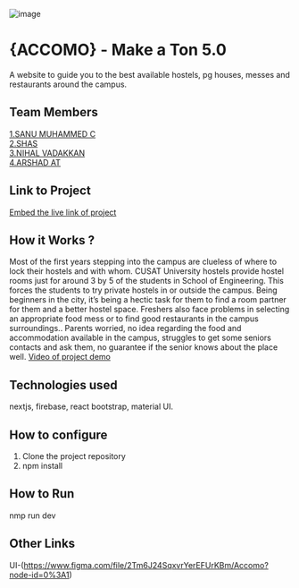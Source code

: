 ![image](https://user-images.githubusercontent.com/92361680/197824476-464d420d-26a6-4df5-aef3-99214fac1388.png)


# {ACCOMO} - Make a Ton 5.0
A website to guide you to the best available hostels, pg houses, messes and restaurants around the campus. 

## Team Members
[1.SANU MUHAMMED C](https://github.com/sanumuhammedc)   
[2.SHAS](https://github.com/shazhussan)   
[3.NIHAL VADAKKAN](https://github.com/nvadakkan20)   
[4.ARSHAD AT](https://github.com/ArshadAchuthodika)   

## Link to Project
[Embed the live link of project](https://accomo.vercel.app/)

## How it Works ?
Most of the first years stepping into the campus are clueless of where to lock their hostels and with whom.
CUSAT University hostels provide hostel rooms just for around 3 by 5 of the students in School of Engineering. This forces the students to try private hostels in or outside the campus. Being beginners in the city, it’s being a hectic task for them to find a room partner for them and a better hostel space.
Freshers also face problems in selecting an appropriate food mess or to find good restaurants in the campus surroundings..
Parents worried, no idea regarding the food and accommodation available in the campus, struggles to get some seniors contacts and ask them, no guarantee if the senior knows about the place well.
[Video of project demo](https://www.loom.com/share/8b038e592af144c1a451775176875672)

## Technologies used
nextjs, firebase, react bootstrap, material UI.

## How to configure
1. Clone the project repository
2. npm install

## How to Run
nmp run dev

## Other Links
UI-(https://www.figma.com/file/2Tm6J24SqxvrYerEFUrKBm/Accomo?node-id=0%3A1)
